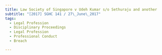 ```yaml
---
title: Law Society of Singapore v Udeh Kumar s/o Sethuraju and another matter 
subtitle: "[2017] SGHC 141 / 27\_June\_2017"
tags:
  - Legal Profession
  - Disciplinary Proceedings
  - Legal Profession
  - Professional Conduct
  - Breach

---
```



